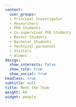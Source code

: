 ```yaml
---
content:
  user_groups:
  - Principal Investigator
  - Researchers
  - PhD Students
  - Co-supervised PhD Students
  - Master Students
  - Bachelor Students
  - Technical personnel
  - Visitors
  - Alumni
design:
  show_interests: false
  show_role: true
  show_social: true
headless: true
subtitle: null
title: Meet the Team
weight: 68
widget: people
---
```

